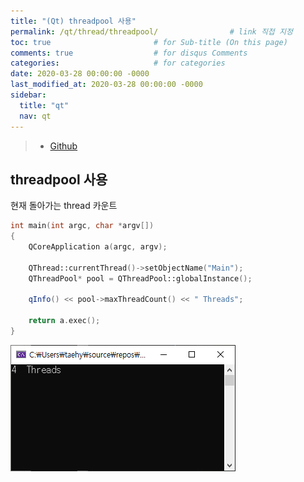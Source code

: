 ```yaml
---
title: "(Qt) threadpool 사용"
permalink: /qt/thread/threadpool/                # link 직접 지정
toc: true                       # for Sub-title (On this page)
comments: true                  # for disqus Comments
categories:                     # for categories
date: 2020-03-28 00:00:00 -0000
last_modified_at: 2020-03-28 00:00:00 -0000
sidebar:
  title: "qt"
  nav: qt
---
```


> * [Github](https://github.com/8bitscoding/qtca-1-5)

## threadpool 사용

현재 돌아가는 thread 카운트

```cpp
int main(int argc, char *argv[])
{
	QCoreApplication a(argc, argv);

	QThread::currentThread()->setObjectName("Main");
	QThreadPool* pool = QThreadPool::globalInstance();
	
	qInfo() << pool->maxThreadCount() << " Threads";

	return a.exec();
}
```

![이미지](/file/image/Qt_Core_AD_5_Image2.png)

